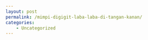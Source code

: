 ```yaml
---
layout: post
permalink: /mimpi-digigit-laba-laba-di-tangan-kanan/
categories:
    - Uncategorized
---
```


